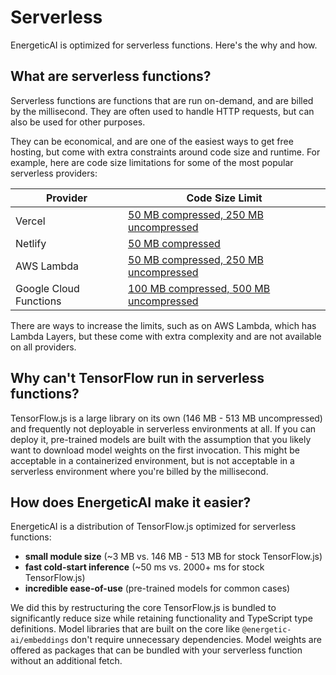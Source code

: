 # Serverless

EnergeticAI is optimized for serverless functions. Here's the why and how.

## What are serverless functions?

Serverless functions are functions that are run on-demand, and are billed by the millisecond. They are often used to handle HTTP requests, but can also be used for other purposes.

They can be economical, and are one of the easiest ways to get free hosting, but come with extra constraints around code size and runtime. For example, here are code size limitations for some of the most popular serverless providers:

| Provider               | Code Size Limit                                                                                                  |
| ---------------------- | ---------------------------------------------------------------------------------------------------------------- |
| Vercel                 | [50 MB compressed, 250 MB uncompressed](https://vercel.com/docs/concepts/limits/overview)                        |
| Netlify                | [50 MB compressed](https://docs.netlify.com/functions/overview/#deployed-function-size)                          |
| AWS Lambda             | [50 MB compressed, 250 MB uncompressed](https://docs.aws.amazon.com/lambda/latest/dg/gettingstarted-limits.html) |
| Google Cloud Functions | [100 MB compressed, 500 MB uncompressed](https://cloud.google.com/functions/quotas)                              |

There are ways to increase the limits, such as on AWS Lambda, which has Lambda Layers, but these come with extra complexity and are not available on all providers.

## Why can't TensorFlow run in serverless functions?

TensorFlow.js is a large library on its own (146 MB - 513 MB uncompressed) and frequently not deployable in serverless environments at all. If you can deploy it, pre-trained models are built with the assumption that you likely want to download model weights on the first invocation. This might be acceptable in a containerized environment, but is not acceptable in a serverless environment where you're billed by the millisecond.

## How does EnergeticAI make it easier?

EnergeticAI is a distribution of TensorFlow.js optimized for serverless functions:

- **small module size** (~3 MB vs. 146 MB - 513 MB for stock TensorFlow.js)
- **fast cold-start inference** (~50 ms vs. 2000+ ms for stock TensorFlow.js)
- **incredible ease-of-use** (pre-trained models for common cases)

We did this by restructuring the core TensorFlow.js is bundled to significantly reduce size while retaining functionality and TypeScript type definitions. Model libraries that are built on the core like `@energetic-ai/embeddings` don't require unnecessary dependencies. Model weights are offered as packages that can be bundled with your serverless function without an additional fetch.
